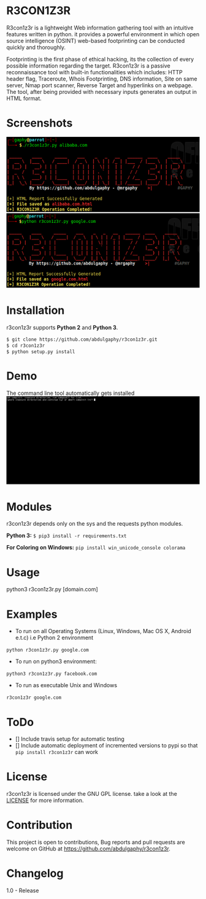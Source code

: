 # R3CON1Z3R

R3con1z3r is a lightweight Web information gathering tool with an intuitive features written in python. it provides a powerful environment in which open source intelligence (OSINT) web-based footprinting can be conducted quickly and thoroughly. 

Footprinting is the first phase of ethical hacking, its the collection of every possible information regarding the target. R3con1z3r is a passive reconnaissance tool with  built-in functionalities which includes: HTTP header flag, Traceroute, Whois Footprinting, DNS information, Site on same server, Nmap port scanner, Reverse Target and hyperlinks on a webpage. The tool, after being provided with necessary inputs generates an output in HTML format.

# Screenshots

<img width="681" alt="r3con1z3r" src="https://raw.githubusercontent.com/abdulgaphy/webshell/master/screenshots/reconizer.png">
<img width="681" alt="r3con1z3r" src="https://raw.githubusercontent.com/abdulgaphy/webshell/master/screenshots/recon.png">


# Installation

r3con1z3r supports **Python 2** and **Python 3**.

```
$ git clone https://github.com/abdulgaphy/r3con1z3r.git
$ cd r3con1z3r
$ python setup.py install
```


# Demo

The command line tool automatically gets installed
![Demo](output.gif)


# Modules

r3con1z3r depends only on the sys and the requests python modules. 

**Python 3:** `$ pip3 install -r requirements.txt`

**For Coloring on Windows:** `pip install win_unicode_console colorama`

# Usage

python3 r3con1z3r.py [domain.com]

# Examples

- To run on all Operating Systems (Linux, Windows, Mac OS X, Android e.t.c)  i.e Python 2 environment

`python r3con1z3r.py google.com`

- To run on python3 environment:

`python3 r3con1z3r.py facebook.com`

- To run as executable Unix and Windows

`r3con1z3r google.com`

# ToDo

- [] Include travis setup for automatic testing
- [] Include automatic deployment of incremented versions to pypi so that `pip install r3con1z3r` can work

# License

r3con1z3r is licensed under the GNU GPL license. take a look at the [LICENSE](/LICENSE) for more information.

# Contribution

This project is open to contributions, Bug reports and pull requests are welcome on GitHub at https://github.com/abdulgaphy/r3con1z3r.



# Changelog

1.0 - Release
